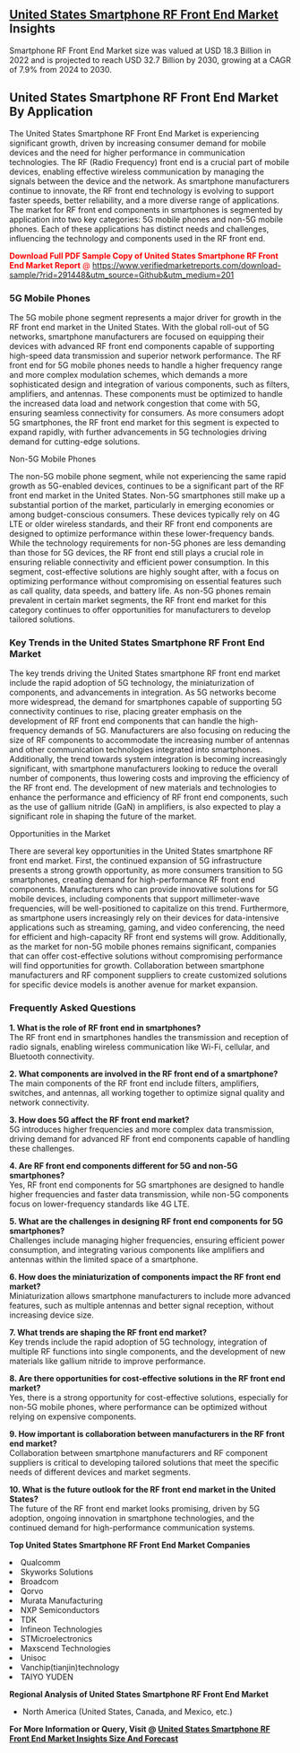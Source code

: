 <h2><a href="https://www.verifiedmarketreports.com/download-sample/?rid=291448&amp;utm_source=Github&amp;utm_medium=201" target="_blank">United States Smartphone RF Front End Market</a> Insights</h2><p>Smartphone RF Front End Market size was valued at USD 18.3 Billion in 2022 and is projected to reach USD 32.7 Billion by 2030, growing at a CAGR of 7.9% from 2024 to 2030.</p><p><h2>United States Smartphone RF Front End Market By Application</h2><p>The United States Smartphone RF Front End Market is experiencing significant growth, driven by increasing consumer demand for mobile devices and the need for higher performance in communication technologies. The RF (Radio Frequency) front end is a crucial part of mobile devices, enabling effective wireless communication by managing the signals between the device and the network. As smartphone manufacturers continue to innovate, the RF front end technology is evolving to support faster speeds, better reliability, and a more diverse range of applications. The market for RF front end components in smartphones is segmented by application into two key categories: 5G mobile phones and non-5G mobile phones. Each of these applications has distinct needs and challenges, influencing the technology and components used in the RF front end.<p><span class=""><span style="color: #ff0000;"><strong>Download Full PDF Sample Copy of United States Smartphone RF Front End Market Report</strong> @ </span><a href="https://www.verifiedmarketreports.com/download-sample/?rid=291448&amp;utm_source=Github&amp;utm_medium=201" target="_blank">https://www.verifiedmarketreports.com/download-sample/?rid=291448&amp;utm_source=Github&amp;utm_medium=201</a></span></p></p><h3>5G Mobile Phones</h3><p>The 5G mobile phone segment represents a major driver for growth in the RF front end market in the United States. With the global roll-out of 5G networks, smartphone manufacturers are focused on equipping their devices with advanced RF front end components capable of supporting high-speed data transmission and superior network performance. The RF front end for 5G mobile phones needs to handle a higher frequency range and more complex modulation schemes, which demands a more sophisticated design and integration of various components, such as filters, amplifiers, and antennas. These components must be optimized to handle the increased data load and network congestion that come with 5G, ensuring seamless connectivity for consumers. As more consumers adopt 5G smartphones, the RF front end market for this segment is expected to expand rapidly, with further advancements in 5G technologies driving demand for cutting-edge solutions.<p>Non-5G Mobile Phones</p><p>The non-5G mobile phone segment, while not experiencing the same rapid growth as 5G-enabled devices, continues to be a significant part of the RF front end market in the United States. Non-5G smartphones still make up a substantial portion of the market, particularly in emerging economies or among budget-conscious consumers. These devices typically rely on 4G LTE or older wireless standards, and their RF front end components are designed to optimize performance within these lower-frequency bands. While the technology requirements for non-5G phones are less demanding than those for 5G devices, the RF front end still plays a crucial role in ensuring reliable connectivity and efficient power consumption. In this segment, cost-effective solutions are highly sought after, with a focus on optimizing performance without compromising on essential features such as call quality, data speeds, and battery life. As non-5G phones remain prevalent in certain market segments, the RF front end market for this category continues to offer opportunities for manufacturers to develop tailored solutions.<h3>Key Trends in the United States Smartphone RF Front End Market</h3><p>The key trends driving the United States smartphone RF front end market include the rapid adoption of 5G technology, the miniaturization of components, and advancements in integration. As 5G networks become more widespread, the demand for smartphones capable of supporting 5G connectivity continues to rise, placing greater emphasis on the development of RF front end components that can handle the high-frequency demands of 5G. Manufacturers are also focusing on reducing the size of RF components to accommodate the increasing number of antennas and other communication technologies integrated into smartphones. Additionally, the trend towards system integration is becoming increasingly significant, with smartphone manufacturers looking to reduce the overall number of components, thus lowering costs and improving the efficiency of the RF front end. The development of new materials and technologies to enhance the performance and efficiency of RF front end components, such as the use of gallium nitride (GaN) in amplifiers, is also expected to play a significant role in shaping the future of the market.<p>Opportunities in the Market</p><p>There are several key opportunities in the United States smartphone RF front end market. First, the continued expansion of 5G infrastructure presents a strong growth opportunity, as more consumers transition to 5G smartphones, creating demand for high-performance RF front end components. Manufacturers who can provide innovative solutions for 5G mobile devices, including components that support millimeter-wave frequencies, will be well-positioned to capitalize on this trend. Furthermore, as smartphone users increasingly rely on their devices for data-intensive applications such as streaming, gaming, and video conferencing, the need for efficient and high-capacity RF front end systems will grow. Additionally, as the market for non-5G mobile phones remains significant, companies that can offer cost-effective solutions without compromising performance will find opportunities for growth. Collaboration between smartphone manufacturers and RF component suppliers to create customized solutions for specific device models is another avenue for market expansion.<h3>Frequently Asked Questions</h3><p><strong>1. What is the role of RF front end in smartphones?</strong><br>The RF front end in smartphones handles the transmission and reception of radio signals, enabling wireless communication like Wi-Fi, cellular, and Bluetooth connectivity.</p><p><strong>2. What components are involved in the RF front end of a smartphone?</strong><br>The main components of the RF front end include filters, amplifiers, switches, and antennas, all working together to optimize signal quality and network connectivity.</p><p><strong>3. How does 5G affect the RF front end market?</strong><br>5G introduces higher frequencies and more complex data transmission, driving demand for advanced RF front end components capable of handling these challenges.</p><p><strong>4. Are RF front end components different for 5G and non-5G smartphones?</strong><br>Yes, RF front end components for 5G smartphones are designed to handle higher frequencies and faster data transmission, while non-5G components focus on lower-frequency standards like 4G LTE.</p><p><strong>5. What are the challenges in designing RF front end components for 5G smartphones?</strong><br>Challenges include managing higher frequencies, ensuring efficient power consumption, and integrating various components like amplifiers and antennas within the limited space of a smartphone.</p><p><strong>6. How does the miniaturization of components impact the RF front end market?</strong><br>Miniaturization allows smartphone manufacturers to include more advanced features, such as multiple antennas and better signal reception, without increasing device size.</p><p><strong>7. What trends are shaping the RF front end market?</strong><br>Key trends include the rapid adoption of 5G technology, integration of multiple RF functions into single components, and the development of new materials like gallium nitride to improve performance.</p><p><strong>8. Are there opportunities for cost-effective solutions in the RF front end market?</strong><br>Yes, there is a strong opportunity for cost-effective solutions, especially for non-5G mobile phones, where performance can be optimized without relying on expensive components.</p><p><strong>9. How important is collaboration between manufacturers in the RF front end market?</strong><br>Collaboration between smartphone manufacturers and RF component suppliers is critical to developing tailored solutions that meet the specific needs of different devices and market segments.</p><p><strong>10. What is the future outlook for the RF front end market in the United States?</strong><br>The future of the RF front end market looks promising, driven by 5G adoption, ongoing innovation in smartphone technologies, and the continued demand for high-performance communication systems.</p></p><p><strong>Top United States Smartphone RF Front End Market Companies</strong></p><div data-test-id=""><p><li>Qualcomm</li><li> Skyworks Solutions</li><li> Broadcom</li><li> Qorvo</li><li> Murata Manufacturing</li><li> NXP Semiconductors</li><li> TDK</li><li> Infineon Technologies</li><li> STMicroelectronics</li><li> Maxscend Technologies</li><li> Unisoc</li><li> Vanchip(tianjin)technology</li><li> TAIYO YUDEN</li></p><div><strong>Regional Analysis of&nbsp;United States Smartphone RF Front End Market</strong></div><ul><li dir="ltr"><p dir="ltr">North America&nbsp;(United States, Canada, and Mexico, etc.)</p></li></ul><p><strong>For More Information or Query, Visit @&nbsp;</strong><strong><a href="https://www.verifiedmarketreports.com/product/smartphone-rf-front-end-market/?utm_source=Github&amp;utm_medium=201" target="_blank">United States Smartphone RF Front End Market Insights Size And Forecast</a></strong></p></div>

